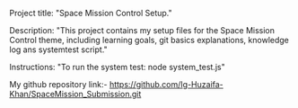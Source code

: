 Project title: "Space Mission Control Setup."

Description: "This project contains my setup files for the Space Mission Control theme, including learning goals, git basics explanations, knowledge log ans systemtest script."

Instructions: "To run the system test: node system_test.js"

My github repository link:- https://github.com/Ig-Huzaifa-Khan/SpaceMission_Submission.git